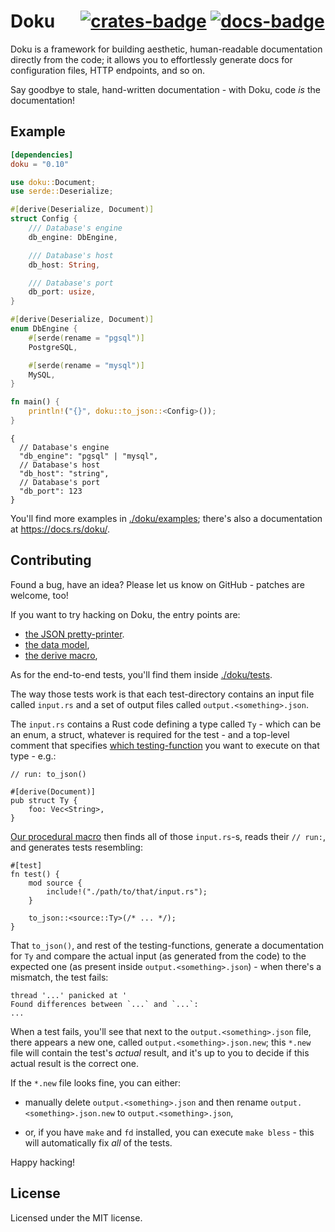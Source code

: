 # Doku &emsp; [![crates-badge]][crates-link] [![docs-badge]][docs-link]

[crates-badge]: https://img.shields.io/crates/v/doku.svg
[crates-link]: https://crates.io/crates/doku
[docs-badge]: https://img.shields.io/badge/docs.rs-latest-informational
[docs-link]: https://docs.rs/doku

Doku is a framework for building aesthetic, human-readable documentation
directly from the code; it allows you to effortlessly generate docs for
configuration files, HTTP endpoints, and so on.

Say goodbye to stale, hand-written documentation - with Doku, code _is_ the
documentation!

## Example

```toml
[dependencies]
doku = "0.10"
```

```rust
use doku::Document;
use serde::Deserialize;

#[derive(Deserialize, Document)]
struct Config {
    /// Database's engine
    db_engine: DbEngine,

    /// Database's host
    db_host: String,

    /// Database's port
    db_port: usize,
}

#[derive(Deserialize, Document)]
enum DbEngine {
    #[serde(rename = "pgsql")]
    PostgreSQL,

    #[serde(rename = "mysql")]
    MySQL,
}

fn main() {
    println!("{}", doku::to_json::<Config>());
}
```

``` 
{
  // Database's engine
  "db_engine": "pgsql" | "mysql",
  // Database's host
  "db_host": "string",
  // Database's port
  "db_port": 123
}
```

You'll find more examples in [./doku/examples](./doku/examples); there's also a
documentation at <https://docs.rs/doku/>.

## Contributing

Found a bug, have an idea? Please let us know on GitHub - patches are welcome,
too!

If you want to try hacking on Doku, the entry points are:

- [the JSON pretty-printer](./doku/src/printers/json.rs).
- [the data model](./doku/src/objects.rs),
- [the derive macro](./doku-derive/src/lib.rs),

As for the end-to-end tests, you'll find them inside [./doku/tests](./doku/tests).

The way those tests work is that each test-directory contains an input file
called `input.rs` and a set of output files called `output.<something>.json`.

The `input.rs` contains a Rust code defining a type called `Ty` - which can be
an enum, a struct, whatever is required for the test - and a top-level comment
that specifies [which testing-function](./doku/tests/printers.rs) you want to
execute on that type - e.g.:

``` 
// run: to_json()

#[derive(Document)]
pub struct Ty {
    foo: Vec<String>,
}
```

[Our procedural macro](./doku-test/src/lib.rs) then finds all of those
`input.rs`-s, reads their `// run:`, and generates tests resembling: 

``` 
#[test]
fn test() {
    mod source {
        include!("./path/to/that/input.rs");
    }
    
    to_json::<source::Ty>(/* ... */);
}
```

That `to_json()`, and rest of the testing-functions, generate a documentation
for `Ty` and compare the actual input (as generated from the code) to the
expected one (as present inside `output.<something>.json`) - when there's a
mismatch, the test fails:

```
thread '...' panicked at '
Found differences between `...` and `...`:
...
```

When a test fails, you'll see that next to the `output.<something>.json` file,
there appears a new one, called `output.<something>.json.new`; this `*.new` file
will contain the test's _actual_ result, and it's up to you to decide if this
actual result is the correct one.

If the `*.new` file looks fine, you can either:

- manually delete `output.<something>.json` and then rename
  `output.<something>.json.new` to `output.<something>.json`,
  
- or, if you have `make` and `fd` installed, you can execute `make bless` - this
  will automatically fix _all_ of the tests.

Happy hacking!

## License

Licensed under the MIT license.
